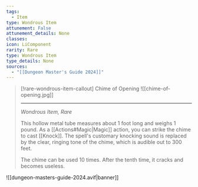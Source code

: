 ```yaml
---
tags:
  - Item
type: Wondrous Item
attunement: False
attunement_details: None
classes:
icon: LiComponent
rarity: Rare
type: Wondrous Item
type_details: None
sources: 
  - "[[Dungeon Master's Guide 2024]]"
---
```

>[!rare-wondrous-item-callout] Chime of Opening
>![[chime-of-opening.jpg]]
>
>- - -
>_Wondrous Item, Rare_
>
>This hollow metal tube measures about 1 foot long and weighs 1 pound. As a [[Actions#Magic\|Magic]] action, you can strike the chime to cast [[Knock]]. The spell's customary knocking sound is replaced by the clear, ringing tone of the chime, which is audible out to 300 feet.
>
>The chime can be used 10 times. After the tenth time, it cracks and becomes useless.
>


![[dungeon-masters-guide-2024.avif|banner]]